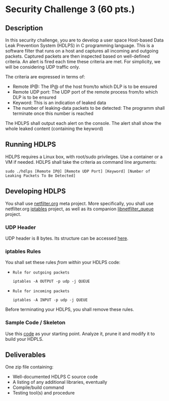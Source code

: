 # Security Challenge 3 (60 pts.)
## Description
In this security challenge, you are to develop a user space Host-based Data Leak Prevention System (HDLPS) in C programming language. This is a software filter that runs on a host and captures all incoming and outgoing packets. Captured packets are then inspected based on well-defined criteria. An alert is fired each time these criteria are met. For simplicity, we will be considering UDP traffic only.

The criteria are expressed in terms of:
- Remote IP@: The IP@ of the host from/to which DLP is to be ensured
- Remote UDP port: The UDP port of the remote process from/to which DLP is to be ensured
- Keyword: This is an indication of leaked data
- The number of leaking-data packets to be detected: The programm shall terminate once this number is reached

The HDLPS shall output each alert on the console. The alert shall show the whole leaked content (containing the keyword)

## Running HDLPS
HDLPS requires a Linux box, with root/sudo privileges. Use a container or a VM if needed. HDLPS shall take the criteria as command line arguments:
```
sudo ./hdlps [Remote IP@] [Remote UDP Port] [Keyword] [Number of Leaking Packets To Be Detected]
```

## Developing HDLPS
You shall use [netfilter.org](https://www.netfilter.org/) meta project. More specifically, you shall use netfilter.org [iptables](https://www.netfilter.org/projects/iptables/index.html) project, as well as its companion [libnetfilter_queue](https://www.netfilter.org/projects/libnetfilter_queue/index.html) project.

### UDP Header
UDP header is 8 bytes. Its structure can be accessed [here](https://en.wikipedia.org/wiki/User_Datagram_Protocol).

### iptables Rules
You shall set these rules *from within* your HDLPS code:
- `Rule for outgoing packets`
  ```
  iptables -A OUTPUT -p udp -j QUEUE
  ```
- `Rule for incoming packets`
  ```
  iptables -A INPUT -p udp -j QUEUE
  ```
Before terminating your HDLPS, you shall remove these rules.

### Sample Code / Skeleton
Use this [code](https://git.netfilter.org/libnetfilter_queue/tree/examples/nf-queue.c) as your starting point. Analyze it, prune it and modify it to build your HDPLS.

## Deliverables
One zip file containing:
- Well-documented HDLPS C source code
- A listing of any additional libraries, eventually
- Compile/build command
- Testing tool(s) and procedure
